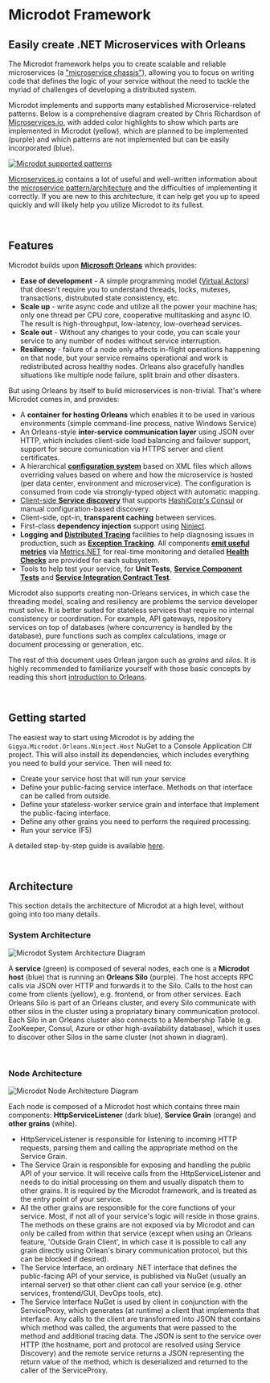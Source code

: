 # Microdot Framework  
## Easily create .NET Microservices with Orleans  
   
The Microdot framework helps you to create scalable and reliable microservices (a ["microservice chassis"](http://microservices.io/patterns/microservice-chassis.html)), allowing you to focus on writing code that defines the logic of your service without the need to tackle the myriad of challenges of developing a distributed system. 

Microdot implements and supports many established Microservice-related patterns. Below is a comprehensive diagram created by Chris Richardson of [Microservices.io](http://Microservices.io), with added color highlights to show which parts are implemented in Microdot (yellow), which are planned to be implemented (purple) and which patterns are not implemented but can be easily incorporated (blue).

[![Microdot supported patterns](https://cloud.githubusercontent.com/assets/1709453/26346200/20a3275c-3fae-11e7-9758-ecceec06be09.png)](http://microservices.io/patterns/microservices.html)

[Microservices.io](http://Microservices.io) contains a lot of useful and well-written information about the [microservice pattern/architecture](http://microservices.io/patterns/microservices.html) and the difficulties of implementing it correctly. If you are new to this architecture, it can help get you up to speed quickly and will likely help you utilize Microdot to its fullest.

<br/>

## Features

Microdot builds upon **[Microsoft Orleans](https://github.com/dotnet/orleans)** which provides:  
* **Ease of development** - A simple programming model ([Virtual Actors](https://dotnet.github.io/orleans/Documentation/Introduction.html#virtual-actors)) that doesn't require you to understand threads, locks, mutexes, transactions, distrubuted state consistency, etc.  
* **Scale up** - write async code and utilize all the power your machine has; only one thread per CPU core, cooperative multitasking and async IO. The result is high-throughput, low-latency, low-overhead services.  
* **Scale out** - Without any changes to your code, you can scale your service to any number of nodes without service interruption.  
* **Resiliency** - failure of a node only affects in-flight operations happening on that node, but your service remains operational and work is redistributed across healthy nodes. Orleans also gracefully handles situations like multiple node failure, split brain and other disasters.  
   
But using Orleans by itself to build microservices is non-trivial. That's where Microdot comes in, and provides:  
* A **container for hosting Orleans** which enables it to be used in various environments (simple command-line process, native Windows Service)  
* An Orleans-style **inter-service communication layer** using JSON over HTTP, which includes client-side load balancing and failover support, support for secure comunication via HTTPS server and client certificates.  
* A hierarchical [**configuration system**](http://microservices.io/patterns/externalized-configuration.html) based on XML files which allows overriding values based on where and how the microservice is hosted (per data center, environment and microservice). The configuration is consumed from code via strongly-typed object with automatic mapping.  
* [Client-side **Service discovery**](http://microservices.io/patterns/client-side-discovery.html) that supports [HashiCorp's Consul](https://github.com/hashicorp/consul) or manual configuration-based discovery.  
* Client-side, opt-in, **transparent caching** between services.  
* First-class **dependency injection** support using [Ninject](https://github.com/ninject/Ninject).  
* **Logging and [Distributed Tracing](http://microservices.io/patterns/observability/distributed-tracing.html)** facilities to help diagnosing issues in production, such as [**Exception Tracking**](http://microservices.io/patterns/observability/exception-tracking.html). All components [**emit useful metrics**](http://microservices.io/patterns/observability/application-metrics.html) via [Metrics.NET](https://github.com/Recognos/Metrics.NET) for real-time monitoring and detailed [**Health Checks**](http://microservices.io/patterns/observability/health-check-api.html) are provided for each subsystem.
* Tools to help test your service, for **Unit Tests**, [**Service Component Tests**](http://microservices.io/patterns/testing/service-component-test.html) and [**Service Integration Contract Test**](http://microservices.io/patterns/testing/service-integration-contract-test.html).
   
Microdot also supports creating non-Orleans services, in which case the threading model, scaling and resiliency are problems the service developer must solve. It is better suited for stateless services that require no internal consistency or coordination. For example, API gateways, repository services on top of databases (where concurrency is handled by the database), pure functions such as complex calculations, image or document processing or generation, etc.

The rest of this document uses Orlean jargon such as *grains* and *silos*. It is highly recommended to familiarize yourself with those basic concepts by reading this short [introduction to Orleans](https://dotnet.github.io/orleans/Documentation/Introduction.html). 

<br/>

## Getting started  
  
The easiest way to start using Microdot is by adding the `Gigya.Microdot.Orleans.Ninject.Host` NuGet to a Console Application C# project. This will also install its dependencies, which includes everything you need to build your service. Then will need to: 
  
* Create your service host that will run your service 
* Define your public-facing service interface. Methods on that interface can be called from outside. 
* Define your stateless-worker service grain and interface that implement the public-facing interface. 
* Define any other grains you need to perform the required processing. 
* Run your service (F5) 
  
A detailed step-by-step guide is available [here](https://github.com/gigya/microdot/wiki/Building-your-first-Microdot-service). 

<br/> 

## Architecture 
  
This section details the architecture of Microdot at a high level, without going into too many details. 
  
### System Architecture 
  
![Microdot System Architecture Diagram](https://cloud.githubusercontent.com/assets/1709453/26209694/302ee1f4-3bf6-11e7-9ceb-d1aada30c9ae.png) 
  
A **service** (green) is composed of several nodes, each one is a **Microdot host** (blue) that is running an **Orleans Silo** (purple). The host accepts RPC calls via JSON over HTTP and forwards it to the Silo. Calls to the host can come from clients (yellow), e.g. frontend, or from other services. Each Orleans Silo is part of an Orleans cluster, and every Silo communicate with other silos in the cluster using a propriatary binary communication protocol. Each Silo in an Orleans cluster also connects to a Membership Table (e.g. ZooKeeper, Consul, Azure or other high-availability database), which it uses to discover other Silos in the same cluster (not shown in diagram).
  
<br/>
  
### Node Architecture 
  
![Microdot Node Architecture Diagram](https://cloud.githubusercontent.com/assets/1709453/26209772/61e36c88-3bf6-11e7-90f7-dd839f7eea4f.png) 
  
Each node is composed of a Microdot host which contains three main components: **HttpServiceListener** (dark blue), **Service Grain** (orange) and **other grains** (white).  
  
* HttpServiceListener is responsible for listening to incoming HTTP requests, parsing them and calling the appropriate method on the Service Grain. 
* The Service Grain is responsible for exposing and handling the public API of your service. It will receive calls from the HttpServiceListener and needs to do initial processing on them and usually dispatch them to other grains. It is required by the Microdot framework, and is treated as the entry point of your service. 
* All the other grains are responsible for the core functions of your service. Most, if not all of your service's logic will reside in those grains. The methods on these grains are not exposed via by Microdot and can only be called from within that service (except when using an Orleans feature, 'Outside Grain Client', in which case it is possible to call any grain directly using Orlean's binary communication protocol, but this can be blocked if desired). 
* The Service Interface, an ordinary .NET interface that defines the public-facing API of your service, is published via NuGet (usually an internal server) so that other client can call your service (e.g. other services, frontend/GUI, DevOps tools, etc). 
* The Service Interface NuGet is used by client in conjunction with the ServiceProxy, which generates (at runtime) a client that implements that interface. Any calls to the client are transformed into JSON that contains which method was called, the arguments that were passed to the method and additional tracing data. The JSON is sent to the service over HTTP (the hostname, port and protocol are resolved using Service Discovery) and the remote service returns a JSON representing the return value of the method, which is deserialized and returned to the caller of the ServiceProxy.
